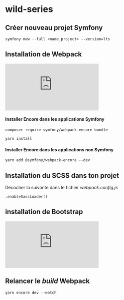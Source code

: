 # wild-series

## Créer nouveau projet Symfony

```symfony new --full <name_project> --version=lts```

## Installation de Webpack

![Documentation Webpack/Symfony](https://symfony.com/doc/current/frontend/encore/installation.html)

#### Installer Encore dans les applications Symfony

```composer require symfony/webpack-encore-bundle```

```yarn install```

#### Installer Encore dans les applications non Symfony

```yarn add @symfony/webpack-encore --dev```

## Installation du SCSS dans ton projet

Décocher la suivante dans le fichier _webpack.config.js_

```.enableSassLoader()```

## installation de Bootstrap

![Guide installation Bootstrap _(Symfony)_](https://symfony.com/doc/current/frontend/encore/bootstrap.html)


## Relancer le _build_ Webpack

```yarn encore dev --watch```

